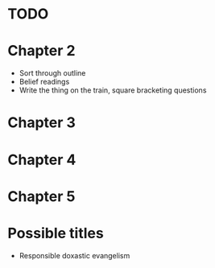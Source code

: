 # TODO

# Chapter 2 

* Sort through outline
* Belief readings
* Write the thing on the train, square bracketing questions

# Chapter 3 

# Chapter 4

# Chapter 5


# Possible titles
* Responsible doxastic evangelism

